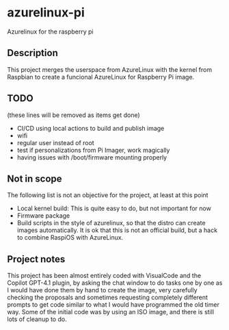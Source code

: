 # azurelinux-pi
Azurelinux for the raspberry pi

## Description

This project merges the userspace from AzureLinux with the kernel from Raspbian to create a funcional AzureLinux for Raspberry Pi image.

## TODO

(these lines will be removed as items get done)
- CI/CD using local actions to build and publish image
- wifi
- regular user instead of root
- test if personalizations from Pi Imager, work magically
- having issues with /boot/firmware mounting properly

## Not in scope

The following list is not an objective for the project, at least at this point

- Local kernel build: This is quite easy to do, but not important for now
- Firmware package
- Build scripts in the style of azurelinux, so that the distro can create images automatically. It is ok that this is not an official build, but a hack to combine RaspiOS with AzureLinux.

## Project notes

This project has been almost entirely coded with VisualCode and the Copilot GPT-4.1 plugin, by asking the chat window to do tasks one by one as I would have done them by hand to create the image, very carefully checking the proposals and sometimes requesting completely different prompts to get code similar to what I would have programmed the old timer way. Some of the initial code was by using an ISO image, and there is still lots of cleanup to do.